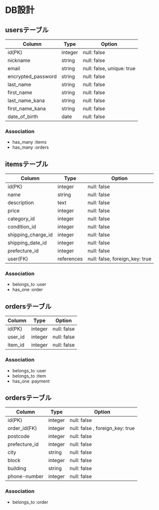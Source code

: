 # DB設計
## usersテーブル
| Column | Type | Option |
|-|-|-|
| id(PK) | integer | null: false |
| nickname | string | null: false |
| email | string | null: false, unique: true |
| encrypted_password | string | null: false |
| last_name | string | null: false |
| first_name | string | null: false |
| last_name_kana | string | null: false |
| first_name_kana | string | null: false |
| date_of_birth | date | null: false |


### Association
- has_many :items
- has_many :orders

## itemsテーブル
| Column | Type | Option |
|-|-|-|
| id(PK) | integer | null: false |
| name | string | null: false |
| description | text | null: false |
| price | integer | null: false |
| category_id | integer | null: false |
| condition_id | integer | null: false |
| shipping_charge_id | integer | null: false |
| shipping_date_id | integer | null: false |
| prefecture_id | integer | null: false |
| user(FK) | references | null: false, foreign_key: true |

### Association
- belongs_to :user
- has_one :order

## ordersテーブル
| Column | Type | Option |
|-|-|-|
| id(PK) | integer | null: false |
| user_id | integer | null: false |
| item_id | integer | null: false |

### Association
- belongs_to :user
- belongs_to :item
- has_one :payment


## ordersテーブル
| Column | Type | Option |
|-|-|-|
| id(PK) | integer | null: false |
| order_id(FK) | integer | null: false , foreign_key: true|
| postcode | integer | null: false |
| prefecture_id | integer | null: false |
| city | string | null: false |
| block | integer | null: false |
| building | string | null: false |
| phone-number | integer | null: false |

### Association
- belongs_to :order